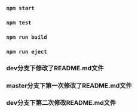 ### `npm start`

### `npm test`

### `npm run build`

### `npm run eject`

### dev分支下修改了README.md文件

### master分支下第一次修改了README.md文件

### dev分支下第二次修改README.md文件

